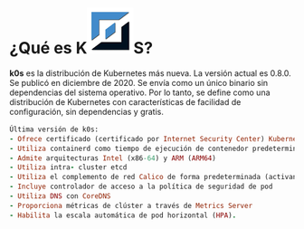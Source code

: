 # ¿Qué es K![logoLinux](https://github.com/anasalasro/k0s/blob/main/imagenes/0.PNG)S? 


**k0s** 
es la distribución de Kubernetes más nueva. La versión actual es 0.8.0. Se publicó en diciembre de 2020.
Se envía como un único binario sin dependencias del sistema operativo. Por lo tanto, se define como una distribución de Kubernetes con características de facilidad de configuración, sin dependencias y gratis.  
``` ruby 
Última versión de k0s:
- Ofrece certificado (certificado por Internet Security Center) Kubernetes 1.19
- Utiliza containerd como tiempo de ejecución de contenedor predeterminado
- Admite arquitecturas Intel (x86-64) y ARM (ARM64)
- Utiliza intra- cluster etcd
- Utiliza el complemento de red Calico de forma predeterminada (activando así las políticas de red)
- Incluye controlador de acceso a la política de seguridad de pod
- Utiliza DNS con CoreDNS
- Proporciona métricas de clúster a través de Metrics Server
- Habilita la escala automática de pod horizontal (HPA).
```
